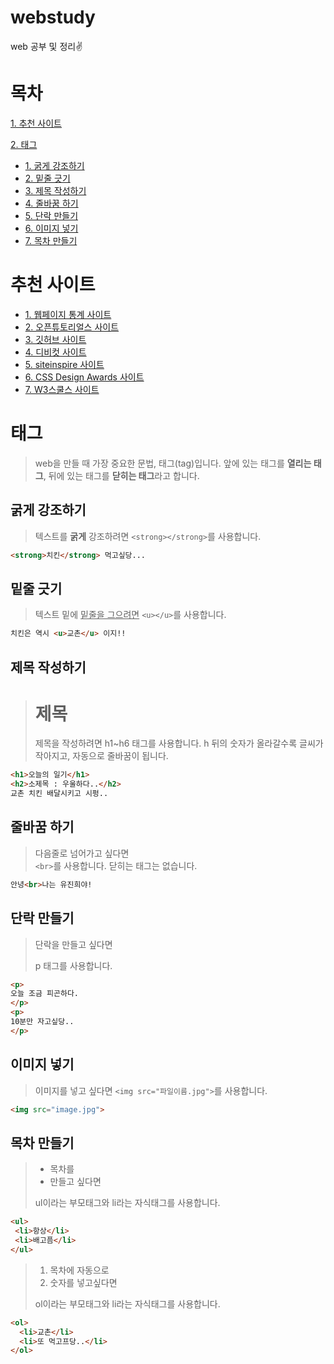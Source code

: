 # webstudy 
web 공부 및 정리✌ 
       
# 목차    
[1. 추천 사이트](#추천-사이트)
       
[2. 태그](#태그)  
* [1. 굵게 강조하기](#굵게-강조하기) 
* [2. 밑줄 긋기](#밑줄-긋기)
* [3. 제목 작성하기](#제목-작성하기)
* [4. 줄바꿈 하기](#줄바꿈-하기)
* [5. 단락 만들기](#단락-만들기)
* [6. 이미지 넣기](#이미지-넣기)
* [7. 목차 만들기](#목차-만들기)
           
          
# 추천 사이트 
* [1. 웹페이지 통계 사이트](http://advancedwebranking.com/)
* [2. 오픈튜토리얼스 사이트](http://opentutorials.org) 
* [3. 깃허브 사이트](https://github.com/)
* [4. 디비컷 사이트](https://www.dbcut.com/bbs/index.php)
* [5. siteinspire 사이트](https://www.siteinspire.com/)
* [6. CSS Design Awards 사이트](https://www.cssdesignawards.com/)
* [7. W3스쿨스 사이트](https://www.w3schools.com/)
  
# 태그
>web을 만들 때 가장 중요한 문법, 태그(tag)입니다.
앞에 있는 태그를 **열리는 태그**, 뒤에 있는 태그를 **닫히는 태그**라고 합니다.
  
## 굵게 강조하기
>텍스트를 <strong>굵게</strong> 강조하려면 `<strong></strong>`를 사용합니다.

```html
<strong>치킨</strong> 먹고싶당...
```
 
## 밑줄 긋기
>텍스트 밑에 <u>밑줄을 그으려면</u> `<u></u>`를 사용합니다.
 
```html
치킨은 역시 <u>교촌</u> 이지!!
```

## 제목 작성하기
><h1>제목</h1>
>제목을 작성하려면 h1~h6 태그를 사용합니다. 
>h 뒤의 숫자가 올라갈수록 글씨가 작아지고, 자동으로 줄바꿈이 됩니다.

```html
<h1>오늘의 일기</h1>
<h2>소제목 : 우울하다..</h2>
교촌 치킨 배달시키고 시펑..
```
  
## 줄바꿈 하기
>다음줄로 넘어가고 싶다면<br> `<br>`를 사용합니다.
닫히는 태그는 없습니다.

```html
안녕<br>나는 유진희야!
```

## 단락 만들기
><p>단락을 만들고 싶다면</p>
><p>p 태그를 사용합니다.</p>

```html
<p>
오늘 조금 피곤하다.
</p>
<p>
10분만 자고싶당..
</p>
```

## 이미지 넣기
>이미지를 넣고 싶다면 `<img src="파일이름.jpg">`를 사용합니다.

```html
<img src="image.jpg">
```

## 목차 만들기
><ul>
>  <li>목차를</li>
>  <li>만들고 싶다면</li>
></ul>
> ul이라는 부모태그와 li라는 자식태그를 사용합니다.

 ```html
<ul>
  <li>항상</li>
  <li>배고픔</li>
</ul>
``` 
 
><ol>
>  <li>목차에 자동으로</li>
>  <li>숫자를 넣고싶다면</li>
></ol>
> ol이라는 부모태그와 li라는 자식태그를 사용합니다.

```html
<ol>
  <li>교촌</li>
  <li>또 먹고프당..</li>
</ol>
```
